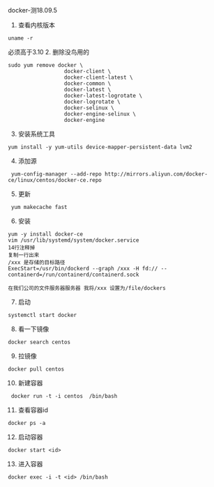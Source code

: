 docker-测18.09.5
1. 查看内核版本
```
uname -r
``` 
必须高于3.10
2. 删除没鸟用的
```
sudo yum remove docker \
                  docker-client \
                  docker-client-latest \
                  docker-common \
                  docker-latest \
                  docker-latest-logrotate \
                  docker-logrotate \
                  docker-selinux \
                  docker-engine-selinux \
                  docker-engine
```
3. 安装系统工具
```
yum install -y yum-utils device-mapper-persistent-data lvm2
```
4. 添加源
```
 yum-config-manager --add-repo http://mirrors.aliyun.com/docker-ce/linux/centos/docker-ce.repo
```
5. 更新
```
 yum makecache fast
```
6. 安装
```
yum -y install docker-ce
vim /usr/lib/systemd/system/docker.service
14行注释掉
复制一行出来
/xxx 是存储的目标路径
ExecStart=/usr/bin/dockerd --graph /xxx -H fd:// --containerd=/run/containerd/containerd.sock

在我们公司的文件服务器服务器 我将/xxx 设置为/file/dockers

```
7. 启动
```
systemctl start docker
```
8. 看一下镜像
```
docker search centos
```
9. 拉镜像
```
docker pull centos
```
10. 新建容器
```
 docker run -t -i centos  /bin/bash
```
11. 查看容器id
```
docker ps -a
```
12. 启动容器
```
docker start <id>
```
13. 进入容器
```
docker exec -i -t <id> /bin/bash
```